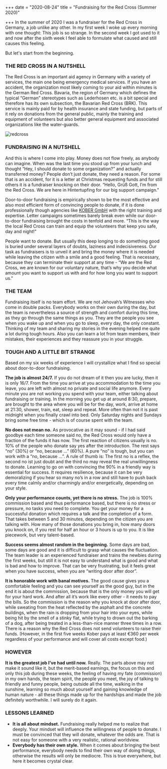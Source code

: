 +++
date = "2020-08-24"
title = "Fundraising for the Red Cross (Summer 2020)"

+++
In the summer of 2020 I was a fundraiser for the Red Cross in Germany, a job unlike any other. In my first week I woke up every morning with one thought: This job is so strange. In the second week I got used to it and now after the sixth week I feel able to formulate what caused and still causes this feeling.

But let's start from the beginning.

### THE RED CROSS IN A NUTSHELL

The Red Cross is an important aid agency in Germany with a variety of services, the main one being emergency medical services. If you have an accident, the organization most likely coming to your aid within minutes is the German Red Cross. Bavaria, the region of Germany which defines the typical “German” stereotypes such as Lederhosen etc. is a bit special and therefore has its own subsection, the Bavarian Red Cross (BRK). This service is mainly paid for by health insurance and state funding, but parts of it rely on donations from the general public, mainly the training and equipment of volunteers but also better general equipment and associated organizations like the water-guards.

![redcross](/redcross.png)

### FUNDRAISING IN A NUTSHELL

And this is where I come into play. Money does not flow freely, as anybody can imagine. When was the last time you stood up from your lunch and thought “Hey, I should donate to some organization?” and actually transferred money? People don’t just donate, they need a reason. For some that is an accident, for it is a letter at Christmas requesting funds and for still others it is a fundraiser knocking on their door. “Hello, Grüß Gott, I’m from the Red Cross. We are here in Hintertupfing for our big support campaign."

Door-to-door fundraising is empirically shown to be the most effective and also most efficient form of convincing people to donate, if it is done professionally though agencies like [KOBER GmbH](https://deinferienjob.com/unternehmen/) with the right training and expertise. Letter campaigns sometimes barely break even while our door-to-door fundraising brought the costs in tenfold and more. “This is the way the local Red Cross can train and equip the volunteers that keep you safe, day and night!"

People want to donate. But usually this deep longing to do something good is buried under several layers of doubts, laziness and indecisiveness. Our task as fundraisers is to unveil it and bring the money where it is needed while leaving the citizen with a smile and a good feeling. That is necessary, because they can terminate their support at any time - “We are the Red Cross, we are known for our voluntary nature, that’s why you decide what amount you want to support us with and for how long you want to support us."

### THE TEAM

Fundraising itself is no team effort. We are not Jehovah’s Witnesses who come in double packs. Everybody works on their own during the day, but the team is nevertheless a source of strength and comfort during this time, as they go through the same things as you. They are the people you see when you wake up and when you go to sleep, every day, the only constant. Thinking of my team and sharing my stories in the evening helped me quite a lot during tough hours. Also you can learn a lot from team members, their mistakes, their experiences and they reassure you in your struggle.

### TOUGH AND A LITTLE BIT STRANGE

Based on my six weeks of experience I will crystallize what I find so special about door-to-door fundraising.

**The job is almost 24/7.**
If you do not dream of it then you are lucky, then it is only 16/7. From the time you arrive at you accommodation to the time you leave, you are left with almost no private and social life anymore. Every minute you are not working you spend with your team, either talking about fundraising or training. In the morning you get up at around 8:30, prepare, are brought to the area where you will be for the day, work, arrive at home at 21:30, shower, train, eat, sleep and repeat. More often than not it is past midnight when you finally crawl into bed. Only Saturday nights and Sundays bring some free time - which is of course spent with the team.

**No does not mean no.**
As provocative as it may sound - if I had said goodbye each time someone said no, the Red Cross would only have a fraction of the funds it has now. The first reaction of citizens usually is no. 10% of the people who donate say yes after the introduction. The rest says “no” (30%) or “no, because …” (60%). A pure “no” is tough, but you can work with a “no, because …”. A rule of thumb is: The first no is a reflex, the second no ist just doubt and the third no may reveal the real unwillingness to donate. Learning to go on with convincing the 90% in a friendly way is essential for success. It requires resilience, because it can be very demoralizing if you hear so many no’s in a row and still have to push back every time calmly and/or charmingly and/or energetically, depending on your style.

**Only your performance counts, yet there is no stress.**
The job is 100% commission based and thus performance based, but there is no stress or pressure, no tasks you need to complete. You get your money for a successful donation which requires a talk and the completion of a form. That takes between 5 and 30 minutes, depending on the citizen you are talking with. How many of those donations you bring in, how many doors you knock on, if you rest for half an hour or 3 hours is up to you. It is like piecework, but very talent-based.

**Success seems almost random in the beginning.**
Some days are bad, some days are good and it is difficult to grasp what causes the fluctuation. The team leader is an experienced fundraiser and trains the newbies during the first weeks, but still it is not easy to understand what is good and what is bad and how to improve. That can be very frustrating, but it feels great when you have success, when you are “writing door after door”.

**It is honorable work with banal motives.**
 The good cause gives you a comfortable feeling and you can see yourself as the good guy, but in the end it is about the commission, because that is the only money you will get for your hard work. And after all it’s work like every other - it needs to pay the bills. So the commission is the reason why you knock at door after door, while sweating from the heat reflected by the asphalt and the concrete buildings, when the rain is dropping from your hair into your eyes, while being hit by the smell of a stinky flat, while trying to drown out the barking of a dog, after being treated in a less-than-nice manner three times in a row. There is a reason why the Red Cross does not send volunteers to raise their funds. (However, in the first five weeks Kober pays at least €360 per week regardless of your performance and will cover all costs except food.)

### HOWEVER

**It is the greatest job I’ve had until now.** Really. The parts above may not make it sound like it, but the merit-based earnings, the focus on this and only this job during these weeks, the feeling of having my fate (commission) in my own hands, the team spirit, the people you meet, the joy of talking to friendly and funny people, being outside all the time, walking in the sunshine, learning so much about yourself and gaining knowledge of human nature - all these things made up for the hardships and made the job definitely worthwhile. I will surely do it again.

### LESSONS LEARNED

- **It is all about mindset.** Fundraising really helped me to realize that deeply. Your mindset will influence the willingness of people to donate. I must be convinced that they will donate, whatever the odds are. That is not easy for someone with a very realistic, rational worldview.
- **Everybody has their own style.** When it comes about bringing the best performance, everybody needs to find their own way of doing things, otherwise the results will only be mediocre. This is true everywhere, but here it becomes crystal clear.
